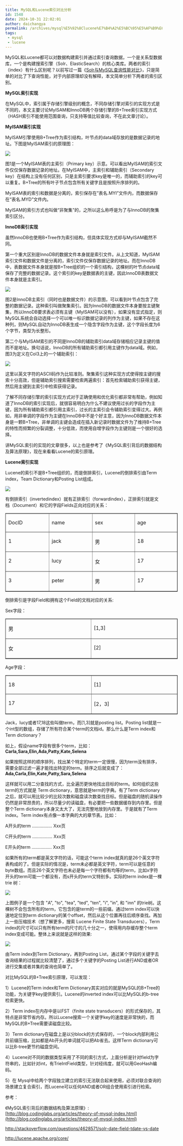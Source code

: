 ```yaml
---
title: MySQL和Lucene索引对比分析
id: 1548
date: 2024-10-31 22:02:01
author: daichangya
permalink: /archives/mysql%E5%92%8Clucene%E7%B4%A2%E5%BC%95%E5%AF%B9%E6%AF%94%E5%88%86%E6%9E%90/
tags: 
 - mysql
 - lucene
---
```




MySQL和Lucene都可以对数据构建索引并通过索引查询数据，一个是关系型数据库，一个是构建搜索引擎（Solr、ElasticSearch）的核心类库。两者的索引（index）有什么区别呢？以前写过一篇《[Solr与MySQL查询性能对比](http://www.cnblogs.com/luxiaoxun/p/4696477.html)》，只是简单的对比了下查询性能，对于内部原理却没有解释，本文简单分析下两者的索引区别。

**MySQL索引实现**

在MySQL中，索引属于存储引擎级别的概念，不同存储引擎对索引的实现方式是不同的，本文主要讨论MyISAM和InnoDB两个存储引擎的B+Tree索引实现方式（HASH索引不能使用范围查询，只支持等值比较查询，不在此文章讨论）。

**MyISAM索引实现**

MyISAM引擎使用B+Tree作为索引结构，叶节点的data域存放的是数据记录的地址。下图是MyISAM索引的原理图：

![](https://images2015.cnblogs.com/blog/434101/201605/434101-20160502154525763-666682601.png)

图1是一个MyISAM表的主索引（Primary key）示意。可以看出MyISAM的索引文件仅仅保存数据记录的地址。在MyISAM中，主索引和辅助索引（Secondary key）在结构上没有任何区别，只是主索引要求key是唯一的，而辅助索引的key可以重复。B+Tree的所有叶子节点包含所有关键字且是按照升序排列的。

MyISAM表的索引和数据是分离的，索引保存在”表名.MYI”文件内，而数据保存在“表名.MYD”文件内。

MyISAM的索引方式也叫做“非聚集”的，之所以这么称呼是为了与InnoDB的聚集索引区分。

**InnoDB索引实现**

虽然InnoDB也使用B+Tree作为索引结构，但具体实现方式却与MyISAM截然不同。

第一个重大区别是InnoDB的数据文件本身就是索引文件。从上文知道，MyISAM索引文件和数据文件是分离的，索引文件仅保存数据记录的地址。而在InnoDB中，表数据文件本身就是按B+Tree组织的一个索引结构，这棵树的叶节点data域保存了完整的数据记录。这个索引的key是数据表的主键，因此InnoDB表数据文件本身就是主索引。

![](https://images2015.cnblogs.com/blog/434101/201605/434101-20160502154622232-2102383628.png)

图2是InnoDB主索引（同时也是数据文件）的示意图，可以看到叶节点包含了完整的数据记录。这种索引叫做聚集索引。因为InnoDB的数据文件本身要按主键聚集，所以InnoDB要求表必须有主键（MyISAM可以没有），如果没有显式指定，则MySQL系统会自动选择一个可以唯一标识数据记录的列作为主键，如果不存在这种列，则MySQL自动为InnoDB表生成一个隐含字段作为主键，这个字段长度为6个字节，类型为长整形。

第二个与MyISAM索引的不同是InnoDB的辅助索引data域存储相应记录主键的值而不是地址。换句话说，InnoDB的所有辅助索引都引用主键作为data域。例如，图3为定义在Col3上的一个辅助索引：

![](https://images2015.cnblogs.com/blog/434101/201605/434101-20160502154647216-666186254.png)

这里以英文字符的ASCII码作为比较准则。聚集索引这种实现方式使得按主键的搜索十分高效，但是辅助索引搜索需要检索两遍索引：首先检索辅助索引获得主键，然后用主键到主索引中检索获得记录。

了解不同存储引擎的索引实现方式对于正确使用和优化索引都非常有帮助，例如知道了InnoDB的索引实现后，就很容易明白为什么不建议使用过长的字段作为主键，因为所有辅助索引都引用主索引，过长的主索引会令辅助索引变得过大。再例如，用非单调的字段作为主键在InnoDB中不是个好主意，因为InnoDB数据文件本身是一颗B+Tree，非单调的主键会造成在插入新记录时数据文件为了维持B+Tree的特性而频繁的分裂调整，十分低效，而使用自增字段作为主键则是一个很好的选择。

讲MySQL索引的实现的文章很多，以上也是参考了《MySQL索引背后的数据结构及算法原理》，现在来看看Lucene的索引原理。

**Lucene索引实现**

Lucene的索引不是B+Tree组织的，而是倒排索引，Lucene的倒排索引由Term index，Team Dictionary和Posting List组成。

![](https://images2015.cnblogs.com/blog/434101/201605/434101-20160502154740669-1992480149.jpg)

有倒排索引（invertedindex）就有正排索引（forwardindex），正排索引就是文档（Document）和它的字段Fields正向对应的关系：

<table style="width: 553px" border="1" cellspacing="0" cellpadding="0"><tbody><tr><td valign="top" width="138"><p align="left">DocID</p></td><td valign="top" width="138"><p align="left">name</p></td><td valign="top" width="138"><p align="left">sex</p></td><td valign="top" width="138"><p align="left">age</p></td></tr><tr><td valign="top" width="138"><p align="left">1</p></td><td valign="top" width="138"><p align="left">jack</p></td><td valign="top" width="138"><p align="left">男</p></td><td valign="top" width="138"><p align="left">18</p></td></tr><tr><td valign="top" width="138"><p align="left">2</p></td><td valign="top" width="138"><p align="left">lucy</p></td><td valign="top" width="138"><p align="left">女</p></td><td valign="top" width="138"><p align="left">17</p></td></tr><tr><td valign="top" width="138"><p align="left">3</p></td><td valign="top" width="138"><p align="left">peter</p></td><td valign="top" width="138"><p align="left">男</p></td><td valign="top" width="138"><p align="left">17</p></td></tr></tbody></table>

倒排索引是字段Field和拥有这个Field的文档对应的关系:

Sex字段：

<table style="width: 553px" border="1" cellspacing="0" cellpadding="0"><tbody><tr><td valign="top" width="277"><p align="left">男</p></td><td valign="top" width="277"><p align="left">[1,3]</p></td></tr><tr><td valign="top" width="277"><p align="left">女</p></td><td valign="top" width="277"><p align="left">[2]</p></td></tr></tbody></table>

Age字段：

<table style="width: 553px" border="1" cellspacing="0" cellpadding="0"><tbody><tr><td valign="top" width="277"><p align="left">18</p></td><td valign="top" width="277"><p align="left">[1]</p></td></tr><tr><td valign="top" width="277"><p align="left">17</p></td><td valign="top" width="277"><p align="left">[2，3]</p></td></tr></tbody></table>

Jack，lucy或者17,18这些叫做term，而\[1,3\]就是posting list。Posting list就是一个int型的数组，存储了所有符合某个term的文档id。那么什么是Term index和Term dictionary？

如上，假设name字段有很多个term，比如：**Carla,Sara,Elin,Ada,Patty,Kate,Selena**

如果按照这样的顺序排列，找出某个特定的term一定很慢，因为term没有排序，需要全部过滤一遍才能找出特定的term。排序之后就变成了：**Ada,Carla,Elin,Kate,Patty,Sara,Selena**

这样就可以用二分查找的方式，比全遍历更快地找出目标的term。如何组织这些term的方式就是 Term dictionary，意思就是term的字典。有了Term dictionary之后，就可以用比较少的比较次数和磁盘读次数查找目标。但是磁盘的随机读操作仍然是非常昂贵的，所以尽量少的读磁盘，有必要把一些数据缓存到内存里。但是整个Term dictionary本身又太大了，无法完整地放到内存里。于是就有了Term index。Term index有点像一本字典的大的章节表。比如：

A开头的term ……………. Xxx页

C开头的term ……………. Xxx页

E开头的term ……………. Xxx页

如果所有的term都是英文字符的话，可能这个term index就真的是26个英文字符表构成的了。但是实际的情况是，term未必都是英文字符，term可以是任意的byte数组。而且26个英文字符也未必是每一个字符都有均等的term，比如x字符开头的term可能一个都没有，而s开头的term又特别多。实际的term index是一棵trie 树：

![](https://images2015.cnblogs.com/blog/434101/201605/434101-20160502154845794-1895604786.png)

上图例子是一个包含 "A", "to", "tea", "ted", "ten", "i", "in", 和 "inn" 的trie树。这棵树不会包含所有的term，它包含的是term的一些前缀。通过term index可以快速地定位到term dictionary的某个offset，然后从这个位置再往后顺序查找。再加上一些压缩技术（想了解更多，搜索 Lucene Finite State Transducers），Term index的尺寸可以只有所有term的尺寸的几十分之一，使得用内存缓存整个term index变成可能。整体上来说就是这样的效果:

![](https://images2015.cnblogs.com/blog/434101/201605/434101-20160502154907357-189345550.jpg)

由Term index到Term Dictionary，再到Posting List，通过某个字段的关键字去查询结果的过程就比较清楚了，通过多个关键字的Posting List进行AND或者OR进行交集或者并集的查询也简单了。

对比MySQL的B+Tree索引原理，可以发现：

1）Lucene的Term index和Term Dictionary其实对应的就是MySQL的B+Tree的功能，为关键字key提供索引。Lucene的inverted index可以比MySQL的b-tree检索更快。

2）Term index在内存中是以FST（finite state transducers）的形式保存的，其特点是非常节省内存。所以Lucene搜索一个关键字key的速度是非常快的，而MySQL的B+Tree需要读磁盘比较。

3）Term dictionary在磁盘上是以分block的方式保存的，一个block内部利用公共前缀压缩，比如都是Ab开头的单词就可以把Ab省去。这样Term dictionary可以比B-tree更节约磁盘空间。

4）Lucene对不同的数据类型采用了不同的索引方式，上面分析是针对field为字符串的，比如针对int，有TrieIntField类型，针对经纬度，就可以用GeoHash编码。

5）在 Mysql中给两个字段独立建立的索引无法联合起来使用，必须对联合查询的场景建立复合索引，而Lucene可以任何AND或者OR组合使用索引进行检索。

参考：

《MySQL索引背后的数据结构及算法原理》: [http://blog.codinglabs.org/articles/theory-of-mysql-index.html](http://blog.codinglabs.org/articles/theory-of-mysql-index.html)

http://stackoverflow.com/questions/4628571/solr-date-field-tdate-vs-date

http://lucene.apache.org/core/

